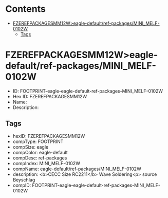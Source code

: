 



Contents
========

* [FZEREFPACKAGESMM12W>eagle-default/ref-packages/MINI_MELF-0102W](#fzerefpackagesmm12weagle-defaultref-packagesmini_melf-0102w)
	* [Tags](#tags)

# FZEREFPACKAGESMM12W>eagle-default/ref-packages/MINI_MELF-0102W

- ID: FOOTPRINT-eagle-eagle-default-ref-packages-MINI_MELF-0102W
- Hex ID: FZEREFPACKAGESMM12W
- Name: 
- Description: 

## Tags

- hexID: FZEREFPACKAGESMM12W
- oompType: FOOTPRINT
- oompSize: eagle
- oompColor: eagle-default
- oompDesc: ref-packages
- oompIndex: MINI_MELF-0102W
- oompName: eagle-default/ref-packages/MINI_MELF-0102W
- description: &lt;b&gt;CECC Size RC2211&lt;/b&gt; Wave Soldering&lt;p&gt;&#xD;
source Beyschlag
- oompID: FOOTPRINT-eagle-eagle-default-ref-packages-MINI_MELF-0102W
